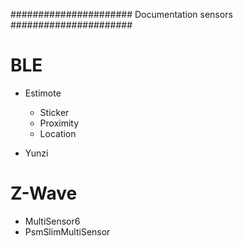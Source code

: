 ######################
Documentation sensors
######################

BLE
=====

- Estimote
   - Sticker
   - Proximity
   - Location
   

- Yunzi


Z-Wave
======

- MultiSensor6
- PsmSlimMultiSensor
